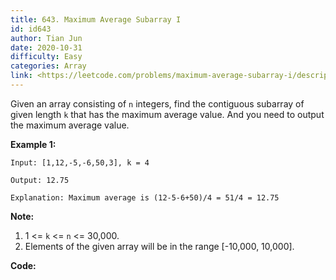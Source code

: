 ```yaml
---
title: 643. Maximum Average Subarray I
id: id643
author: Tian Jun
date: 2020-10-31
difficulty: Easy
categories: Array
link: <https://leetcode.com/problems/maximum-average-subarray-i/description/>
---
```


Given an array consisting of `n` integers, find the contiguous subarray of
given length `k` that has the maximum average value. And you need to output
the maximum average value.

**Example 1:**
            
	Input: [1,12,-5,-6,50,3], k = 4    
	Output: 12.75    
	Explanation: Maximum average is (12-5-6+50)/4 = 51/4 = 12.75    



**Note:**

  1. 1 <= `k` <= `n` <= 30,000.
  2. Elements of the given array will be in the range [-10,000, 10,000].




**Code:**
